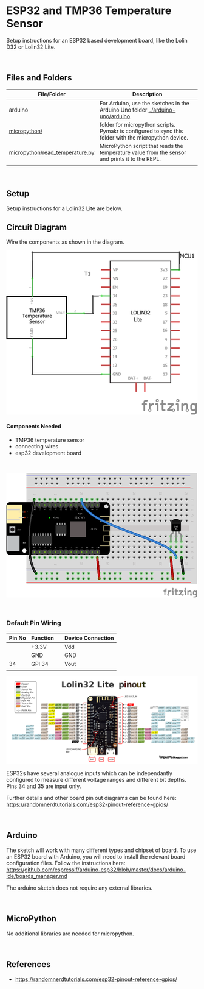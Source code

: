 # ESP32 and TMP36 Temperature Sensor

Setup instructions for an ESP32 based development board, like the Lolin D32 or Lolin32 Lite.

<br />

## Files and Folders

| File/Folder | Description |
|--- | --- |
| arduino | For Arduino, use the sketches in the Arduino Uno folder [../arduino-uno/arduino](../arduino-uno/arduino) |
| [micropython/](micropython/) | folder for micropython scripts. Pymakr is configured to sync this folder with the micropython device. |
| [micropython/read_temperature.py](micropython/read_temperature.py) | MicroPython script that reads the temperature value from the sensor and prints it to the REPL. |
|  |  |

<br />

## Setup

Setup instructions for a Lolin32 Lite are below.

## Circuit Diagram
Wire the components as shown in the diagram.

![circuit diagram](assets/esp32-tmp36-sensor-circuit-diagram_schem.png)

#### Components Needed
* TMP36 temperature sensor
* connecting wires
* esp32 development board

<br />

![breadboard diagram](assets/esp32-tmp36-sensor-circuit-diagram_bb.png)

<br />

### Default Pin Wiring

| Pin No | Function |  | Device Connection |
| --- | --- | --- | --- |
|  | +3.3V |  | Vdd |
|  | GND |  | GND |
| 34 | GPI 34 |  | Vout |
|  |  |  |  |

![pin diagram](assets/Lolin32_pinout03.png)

ESP32s have several analogue inputs which can be independantly configured to measure different voltage ranges and different bit depths. Pins 34 and 35 are input only.

Further details and other board pin out diagrams can be found here: https://randomnerdtutorials.com/esp32-pinout-reference-gpios/

<br>

## Arduino

The sketch will work with many different types and chipset of board. To use an ESP32 board with Arduino, you will need to install the relevant board configuration files. Follow the instructions here: https://github.com/espressif/arduino-esp32/blob/master/docs/arduino-ide/boards_manager.md

The arduino sketch does not require any external libraries.

<br />

## MicroPython

No additional libraries are needed for micropython.

<br />

## References

- https://randomnerdtutorials.com/esp32-pinout-reference-gpios/
